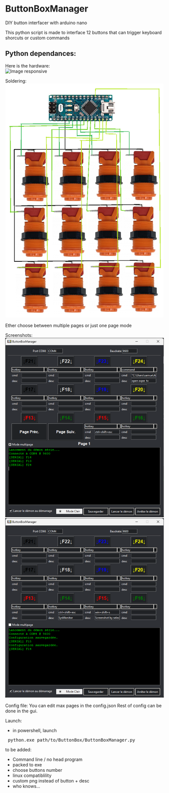 # ButtonBoxManager
DIY button interfacer with arduino nano 

This python script is made to interface 12 buttons that can trigger keyboard shorcuts or custom commands

Python dependances:
 -

Here is the hardware:  
<img src="png/ButtonBox.png" alt="Image responsive" width="50%"/>

Soldering:  
![Soldering](png/soldering.png)  

Ether choose between multiple pages or just one page mode

Screenshots:  
![Screenshot1](png/screen1.png)
![Screenshot2](png/screen2.png)  


Config file: 
You can edit max pages in the config.json 
Rest of config can be done in the gui.

Launch:
 - in powershell, launch
 <pre> python.exe path/to/ButtonBox/ButtonBoxManager.py </pre>

to be added:
- Command line / no head program
- packed to exe
- choose buttons number
- linux compatiblility
- custom png instead of button + desc
- who knows...
